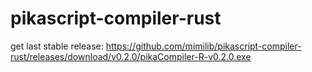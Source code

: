 # pikascript-compiler-rust
get last stable release:
https://github.com/mimilib/pikascript-compiler-rust/releases/download/v0.2.0/pikaCompiler-R-v0.2.0.exe
